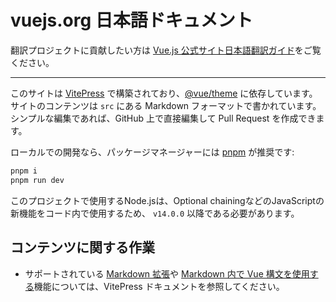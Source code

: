 # vuejs.org 日本語ドキュメント

翻訳プロジェクトに貢献したい方は [Vue.js 公式サイト日本語翻訳ガイド](./.github/CONTRIBUTING.md)をご覧ください。

---

<!--
## 貢献する
-->

このサイトは [VitePress](https://github.com/vuejs/vitepress) で構築されており、[@vue/theme](https://github.com/vuejs/vue-theme) に依存しています。サイトのコンテンツは `src` にある Markdown フォーマットで書かれています。シンプルな編集であれば、GitHub 上で直接編集して Pull Request を作成できます。

ローカルでの開発なら、パッケージマネージャーには [pnpm](https://pnpm.io/) が推奨です:

```bash
pnpm i
pnpm run dev
```

このプロジェクトで使用するNode.jsは、Optional chainingなどのJavaScriptの新機能をコード内で使用するため、 `v14.0.0` 以降である必要があります。
## コンテンツに関する作業

- サポートされている [Markdown 拡張](https://vitepress.vuejs.org/guide/markdown.html)や [Markdown 内で Vue 構文を使用する](https://vitepress.vuejs.org/guide/using-vue.html)機能については、VitePress ドキュメントを参照してください。

<!--
- ドキュメントのルールの執筆と維持するためのルールと推奨事項については [Writing Guide](https://github.com/vuejs/docs/blob/main/.github/contributing/writing-guide.md) を参照してください。

## テーマに関する作業

テーマの変更が必要な場合は、[ドキュメントと並行してテーマを開発するための説明書](https://github.com/vuejs/vue-theme#developing-with-real-content)を確認してください。
-->
